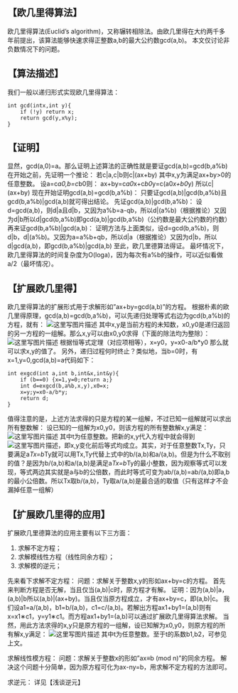 【欧几里得算法】
--------

欧几里得算法(Euclid’s algorithm)，又称辗转相除法。由欧几里得在大约两千多年前提出，该算法能够快速求得正整数a,b的最大公约数gcd(a,b)。
本文仅讨论非负数情况下的问题。

【算法描述】
------

我们一般以递归形式实现欧几里得算法：

```
int gcd(intx,int y){
	if (!y) return x;
	return gcd(y,x%y);
}
```

【证明】
----

显然，gcd(a,0)=a。那么证明上述算法的正确性就是要证gcd(a,b)=gcd(b,a%b)
在开始之前，先证明一个推论：
若c|a,c|b则c|(ax+by)   其中x,y为满足ax+by>0的任意整数。
设a=c*a0,b=c*b0则：
ax+by=c*a0*x+c*b0*y=c(a0*x+b0*y)
所以c|(ax+by)
现在开始证明gcd(a,b)=gcd(b,a%b)：
只要证gcd(a,b)|gcd(b,a%b)且gcd(b,a%b)|gcd(a,b)就可得出结论。
先证gcd(a,b)|gcd(b,a%b)：
设d=gcd(a,b)，则d|a且d|b，又因为a%b=a-qb，所以d|(a%b)（根据推论）又因为d|b所以d|gcd(b,a%b)即gcd(a,b)|gcd(b,a%b)（公约数是最大公约数的约数）
再来证gcd(b,a%b)|gcd(a,b)：
证明方法与上面类似，设d=gcd(b,a%b)，则d|b，d|(a%b)。又因为a=a%b+qb，所以d|a（根据推论）又因为d|b，所以d|gcd(a,b)，即gcd(b,a%b)|gcd(a,b)
至此，欧几里德算法得证。
最坏情况下，欧几里得算法的时间复杂度为O(loga)，因为每次有a%b的操作，可以近似看做a/2（最坏情况）。

【扩展欧几里得】
--------

欧几里得算法的扩展形式用于求解形如”ax+by=gcd(a,b)”的方程。
根据朴素的欧几里得原理，gcd(a,b)=gcd(b,a%b)，可以先递归处理等式右边为gcd(b,a%b)的方程，就有：
![这里写图片描述](http://img.blog.csdn.net/20170217110526202?watermark/2/text/aHR0cDovL2Jsb2cuY3Nkbi5uZXQvbGlua2ZxeQ==/font/5a6L5L2T/fontsize/400/fill/I0JBQkFCMA==/dissolve/70/gravity/SouthEast)
其中x,y是当前方程的未知数，x0,y0是递归返回的另一方程的一组解。那么x,y可以由x0,y0求得（下面的除法均为整除）：
![这里写图片描述](http://img.blog.csdn.net/20170217110600250?watermark/2/text/aHR0cDovL2Jsb2cuY3Nkbi5uZXQvbGlua2ZxeQ==/font/5a6L5L2T/fontsize/400/fill/I0JBQkFCMA==/dissolve/70/gravity/SouthEast)
根据恒等式定理（对应项相等），x=y0，y=x0-a/b*y0
那么就可以求x,y的值了。
另外，递归过程何时终止？类似地，当b=0时，有x=1,y=0,gcd(a,b)=a代码如下：

```
int exgcd(int a,int b,int&x,int&y){
	if (b==0) {x=1,y=0;return a;}
	int d=exgcd(b,a%b,x,y),x0=x;
	x=y;y=x0-a/b*y;
	return d;
}

```
值得注意的是，上述方法求得的只是方程的某一组解，不过已知一组解就可以求出所有整数解：
设已知的一组解为x0,y0，则该方程的所有整数解x,y满足：
![这里写图片描述](http://img.blog.csdn.net/20170217110652829?watermark/2/text/aHR0cDovL2Jsb2cuY3Nkbi5uZXQvbGlua2ZxeQ==/font/5a6L5L2T/fontsize/400/fill/I0JBQkFCMA==/dissolve/70/gravity/SouthEast)
其中t为任意整数。把新的x,y代入方程中就会得到![这里写图片描述](http://img.blog.csdn.net/20170217110724095?watermark/2/text/aHR0cDovL2Jsb2cuY3Nkbi5uZXQvbGlua2ZxeQ==/font/5a6L5L2T/fontsize/400/fill/I0JBQkFCMA==/dissolve/70/gravity/SouthEast)，即x,y变化前后等式均成立。其实，对于任意整数Tx,Ty，只要满足a*Tx=b*Ty就可以用Tx,Ty代替上式中的b/(a,b)和a/(a,b)。但是为什么不取别的值？是因为b/(a,b)和a/(a,b)是满足a*Tx=b*Ty的最小整数，因为观察等式可以发现，等式两边其实就是a与b的公倍数，而此时等式可变为ab/(a,b)=ab/(a,b)即a,b的最小公倍数。所以Tx取b/(a,b)，Ty取a/(a,b)是最合适的取值（只有这样才不会漏掉任意一组解）

【扩展欧几里得的应用】
-----------

 扩展欧几里德算法的应用主要有以下三方面：
 

 1. 求解不定方程；
 2. 求解模线性方程（线性同余方程）；
 3. 求解模的逆元；


先来看下求解不定方程：
问题：求解关于整数x,y的形如ax+by=c的方程。
首先来判断方程是否无解，当且仅当(a,b)|c时，原方程才有解。
证明：因为(a,b)|a，(a,b)|b所以(a,b)|(ax+by)。当且仅当原方程成立，才有ax+by=c，即(a,b)|c。
我们设a1=a/(a,b)，b1=b/(a,b)，c1=c/(a,b)。若解出方程ax1+by1=(a,b)则有x=x1∗c1，y=y1∗c1。而方程ax1+by1=(a,b)可以通过扩展欧几里得算法求解。
当然，用此方法求得的x,y只是原方程的一组解，设已知解为x0,y0，则原方程的所有解x,y满足：
![这里写图片描述](http://img.blog.csdn.net/20170217110911519?watermark/2/text/aHR0cDovL2Jsb2cuY3Nkbi5uZXQvbGlua2ZxeQ==/font/5a6L5L2T/fontsize/400/fill/I0JBQkFCMA==/dissolve/70/gravity/SouthEast)
其中t为任意整数。至于t的系数b1,b2，可参见上文。

求解线性模方程：
问题：求解关于整数x的形如”ax≡b  (mod n)”的同余方程。
解决这个问题十分简单，因为原方程可化为ax-ny=b，用求解不定方程的方法即可。

求逆元：
详见【浅谈逆元】
